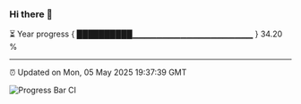 ### Hi there 👋

⏳ Year progress { ██████████▁▁▁▁▁▁▁▁▁▁▁▁▁▁▁▁▁▁▁▁ } 34.20 %

---

⏰ Updated on Mon, 05 May 2025 19:37:39 GMT

![Progress Bar CI](https://github.com/IshwaranRudhara/GIT-ACTION/workflows/Progress%20Bar%20CI/badge.svg)
